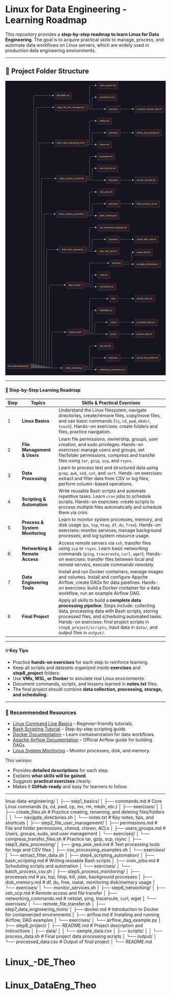 # Linux for Data Engineering - Learning Roadmap

This repository provides a **step-by-step roadmap to learn Linux for Data Engineering**. The goal is to acquire practical skills to manage, process, and automate data workflows on Linux servers, which are widely used in production data engineering environments.

---

## 📂 Project Folder Structure

![Description of Image](2025-08-20-033324.png)

---

#### 📅 Step-by-Step Learning Roadmap

| Step | Topics                          | Skills & Practical Exercises                                 |
| ---- | ------------------------------- | ------------------------------------------------------------ |
| 1    | **Linux Basics**                | Understand the Linux filesystem, navigate directories, create/remove files, copy/move files, and use basic commands (`ls`, `cd`, `pwd`, `mkdir`, `touch`). Hands-on exercises: create folders and files, practice navigation. |
| 2    | **File Management & Users**     | Learn file permissions, ownership, groups, user creation, and sudo privileges. Hands-on exercises: manage users and groups, set file/folder permissions, compress and transfer files using `tar`, `gzip`, `scp`, and `rsync`. |
| 3    | **Data Processing**             | Learn to process text and structured data using `grep`, `awk`, `sed`, `cut`, and `sort`. Hands-on exercises: extract and filter data from CSV or log files, perform column-based operations. |
| 4    | **Scripting & Automation**      | Write reusable Bash scripts and automate repetitive tasks. Learn `cron` jobs to schedule scripts. Hands-on exercises: create scripts to process multiple files automatically and schedule them via cron. |
| 5    | **Process & System Monitoring** | Learn to monitor system processes, memory, and disk usage (`ps`, `top`, `htop`, `df`, `du`, `free`). Hands-on exercises: monitor services, manage background processes, and log system resource usage. |
| 6    | **Networking & Remote Access**  | Access remote servers via `ssh`, transfer files using `scp` or `rsync`. Learn basic networking commands (`ping`, `traceroute`, `curl`, `wget`). Hands-on exercises: transfer files between local and remote servers, execute commands remotely. |
| 7    | **Data Engineering Tools**      | Install and run Docker containers, manage images and volumes. Install and configure Apache Airflow, create DAGs for data pipelines. Hands-on exercises: build a Docker container for a data workflow, run an example Airflow DAG. |
| 8    | **Final Project**               | Apply all skills to build a **complete data processing pipeline**. Steps include: collecting data, processing data with Bash scripts, storing processed files, and scheduling automated tasks. Hands-on exercises: final project scripts in `step8_project/scripts`, input data in `data/`, and output files in `output/`. |

---

#### 💡 Key Tips

- Practice **hands-on exercises** for each step to reinforce learning.
- Keep all scripts and datasets organized inside **exercises** and **step8_project** folders.
- Use **VMs, WSL, or Docker** to simulate real Linux environments.
- Document commands, scripts, and lessons learned in **notes.txt** files.
- The final project should combine **data collection, processing, storage, and scheduling**.

---

### 🔗 Recommended Resources

- [Linux Command Line Basics](https://linuxcommand.org/) – Beginner-friendly tutorials.
- [Bash Scripting Tutorial](https://ryanstutorials.net/bash-scripting-tutorial/) – Step-by-step scripting guide.
- [Docker Documentation](https://docs.docker.com/) – Learn containerization for data workflows.
- [Apache Airflow Documentation](https://airflow.apache.org/docs/) – Official Airflow guide for building DAGs.
- [Linux System Monitoring](https://www.tecmint.com/linux-monitoring-commands/) – Monitor processes, disk, and memory.

This version:

- Provides **detailed descriptions** for each step.
- Explains **what skills will be gained**.
- Suggests **practical exercises** clearly.
- Makes it **GitHub-ready** and easy for learners to follow.

------



linux-data-engineering/
 │
 ├── step1_basics/
 │   ├── commands.md                # Core Linux commands (ls, cd, pwd, cp, mv, rm, mkdir, etc.)
 │   ├── exercises/
 │   │   ├── create_files.sh        # Practice creating, renaming, and deleting files/folders
 │   │   └── navigate_directories.sh
 │   └── notes.txt                  # Key notes, tips, and shortcuts
 │
 ├── step2_file_user_management/
 │   ├── permissions.md             # File and folder permissions, chmod, chown, ACLs
 │   ├── users_groups.md            # Users, groups, sudo, and user management
 │   └── exercises/
 │       └── compress_transfer_files.sh  # Practice tar, gzip, scp, rsync
 │
 ├── step3_data_processing/
 │   ├── grep_awk_sed.md            # Text processing tools for logs and CSV files
 │   ├── csv_processing_examples.sh
 │   └── exercises/
 │       └── extract_filter_data.sh
 │
 ├── step4_scripting_automation/
 │   ├── bash_scripting.md          # Writing reusable Bash scripts
 │   ├── cron_jobs.md               # Scheduling scripts and automation
 │   └── exercises/
 │       └── batch_process_csv.sh
 │
 ├── step5_process_monitoring/
 │   ├── processes.md               # ps, top, htop, kill, jobs, background processes
 │   ├── disk_memory.md             # df, du, free, iostat, monitoring disk/memory usage
 │   └── exercises/
 │       └── monitor_services.sh
 │
 ├── step6_networking/
 │   ├── ssh_scp.md                 # Remote access and file transfer
 │   ├── networking_commands.md     # netstat, ping, traceroute, curl, wget
 │   └── exercises/
 │       └── remote_file_transfer.sh
 │
 ├── step7_data_engineering_tools/
 │   ├── docker.md                  # Introduction to Docker for containerized environments
 │   ├── airflow.md                 # Installing and running Airflow, DAG examples
 │   └── exercises/
 │       └── airflow_dag_example.py
 │
 ├── step8_project/
 │   ├── README.md                  # Project description and instructions
 │   ├── data/
 │   │   └── sample_data.csv
 │   ├── scripts/
 │   │   └── process_data.sh        # Final project data processing scripts
 │   └── output/
 │       └── processed_data.csv     # Output of final project
 │
 └── README.md
# Linux_-DE_Theo
# Linux_DataEng_Theo
